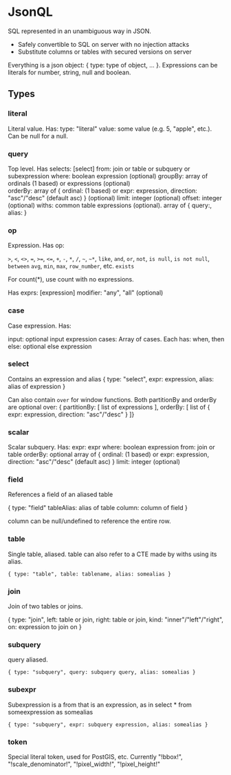 # JsonQL

SQL represented in an unambiguous way in JSON.

* Safely convertible to SQL on server with no injection attacks
* Substitute columns or tables with secured versions on server

Everything is a json object: { type: type of object, ... }. Expressions can be literals for number, string, null and boolean.

## Types

### literal

Literal value. Has:
  type: "literal"
  value: some value (e.g. 5, "apple", etc.). Can be null for a null.

### query

Top level. Has
 selects: [select]
 from: join or table or subquery or subexpression
 where: boolean expression (optional)
 groupBy: array of ordinals (1 based) or expressions (optional)  
 orderBy: array of { ordinal: (1 based) or expr: expression, direction: "asc"/"desc" (default asc) } (optional)
 limit: integer (optional)
 offset: integer (optional)
 withs: common table expressions (optional). array of { query:, alias: }

### op

Expression. Has op:

`>`, `<`, `<>`, `=`, `>=`, `<=`, 
`+`, `-`, `*`, `/`, `~`, `~*`, 
`like`, `and`, `or`, `not`, `is null`, `is not null`, `between`
`avg`, `min`, `max`, `row_number`, etc.
`exists`

For count(*), use count with no expressions.

Has 
 exprs: [expression]
 modifier: "any", "all" (optional)

### case

Case expression. Has:

input: optional input expression
cases: Array of cases. Each has: when, then
else: optional else expression

### select

Contains an expression and alias
{ type: "select", expr: expression, alias: alias of expression }

Can also contain `over` for window functions. Both partitionBy and orderBy are optional
over: { partitionBy: [ list of expressions ], orderBy: [ list of { expr: expression, direction: "asc"/"desc" } ]}

### scalar 

Scalar subquery. Has:
 expr: expr
 where: boolean expression
 from: join or table
 orderBy: optional array of { ordinal: (1 based) or expr: expression, direction: "asc"/"desc" (default asc) }
 limit: integer (optional)

### field

References a field of an aliased table

{ 
	type: "field"
	tableAlias: alias of table
	column: column of field
}

column can be null/undefined to reference the entire row.

### table

Single table, aliased. table can also refer to a CTE made by withs using its alias.

`{ type: "table", table: tablename, alias: somealias }`

### join

Join of two tables or joins.

{ 
	type: "join", 
	left: table or join, 
	right: table or join, 
	kind: "inner"/"left"/"right", 
	on: expression to join on
}

### subquery

query aliased.

`{ type: "subquery", query: subquery query, alias: somealias }`

### subexpr

Subexpression is a from that is an expression, as in select * from someexpression as somealias

`{ type: "subquery", expr: subquery expression, alias: somealias }`

### token

Special literal token, used for PostGIS, etc.
Currently "!bbox!", "!scale_denominator!", "!pixel_width!", "!pixel_height!"
